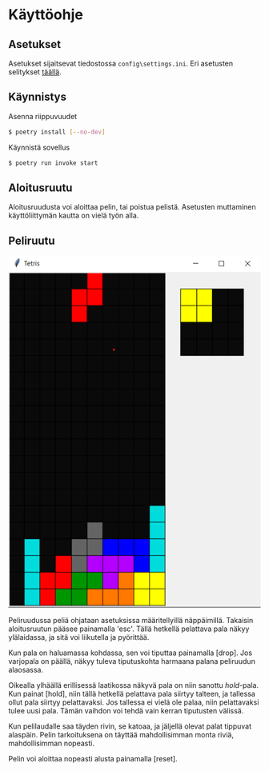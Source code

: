 # Käyttöohje

## Asetukset

Asetukset sijaitsevat tiedostossa `config\settings.ini`.
Eri asetusten selitykset [täällä](https://github.com/ossi-hy/ot-harjoitustyo/blob/master/config/README.md).

## Käynnistys

Asenna riippuvuudet
```bash
$ poetry install [--no-dev]
```

Käynnistä sovellus
```bash
$ poetry run invoke start
```

## Aloitusruutu

Aloitusruudusta voi aloittaa pelin, tai poistua pelistä. Asetusten muttaminen käyttöliittymän kautta on vielä työn alla.

## Peliruutu

![Peliruutu](./Game.png)

Peliruudussa peliä ohjataan asetuksissa määritellyillä näppäimillä. Takaisin aloitusruutun pääsee painamalla 'esc'. Tällä hetkellä pelattava pala näkyy ylälaidassa, ja sitä voi liikutella ja pyörittää. 

Kun pala on haluamassa kohdassa, sen voi tiputtaa painamalla [drop]. Jos varjopala on päällä, näkyy tuleva tiputuskohta harmaana palana peliruudun alaosassa.

Oikealla ylhäällä erillisessä laatikossa näkyvä pala on niin sanottu *hold*-pala. Kun painat [hold], niin tällä hetkellä pelattava pala siirtyy talteen, ja tallessa ollut pala siirtyy pelattavaksi. Jos tallessa ei vielä ole palaa, niin pelattavaksi tulee uusi pala. Tämän vaihdon voi tehdä vain kerran tiputusten välissä.

Kun pelilaudalle saa täyden rivin, se katoaa, ja jäljellä olevat palat tippuvat alaspäin. Pelin tarkoituksena on täyttää mahdollisimman monta riviä, mahdollisimman nopeasti.

Pelin voi aloittaa nopeasti alusta painamalla [reset].